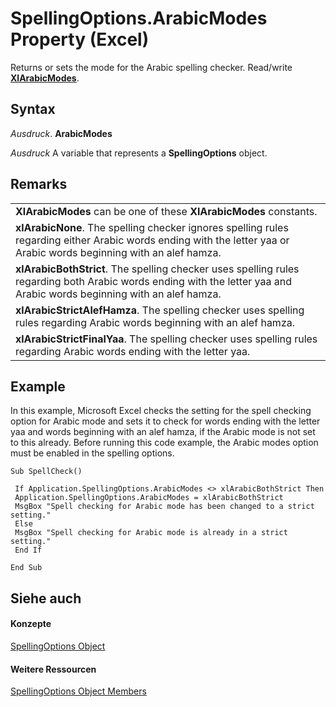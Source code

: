 
# SpellingOptions.ArabicModes Property (Excel)

Returns or sets the mode for the Arabic spelling checker. Read/write  **[XlArabicModes](1d78776a-04c2-9b1d-34d8-36d9b2b47941.md)**.


## Syntax

 _Ausdruck_. **ArabicModes**

 _Ausdruck_ A variable that represents a **SpellingOptions** object.


## Remarks




||
|:-----|
|**XlArabicModes** can be one of these **XlArabicModes** constants.|
|**xlArabicNone**. The spelling checker ignores spelling rules regarding either Arabic words ending with the letter yaa or Arabic words beginning with an alef hamza.|
|**xlArabicBothStrict**. The spelling checker uses spelling rules regarding both Arabic words ending with the letter yaa and Arabic words beginning with an alef hamza.|
|**xlArabicStrictAlefHamza**. The spelling checker uses spelling rules regarding Arabic words beginning with an alef hamza.|
|**xlArabicStrictFinalYaa**. The spelling checker uses spelling rules regarding Arabic words ending with the letter yaa.|

## Example

In this example, Microsoft Excel checks the setting for the spell checking option for Arabic mode and sets it to check for words ending with the letter yaa and words beginning with an alef hamza, if the Arabic mode is not set to this already. Before running this code example, the Arabic modes option must be enabled in the spelling options.


```
Sub SpellCheck() 
 
 If Application.SpellingOptions.ArabicModes <> xlArabicBothStrict Then 
 Application.SpellingOptions.ArabicModes = xlArabicBothStrict 
 MsgBox "Spell checking for Arabic mode has been changed to a strict setting." 
 Else 
 MsgBox "Spell checking for Arabic mode is already in a strict setting." 
 End If 
 
End Sub
```


## Siehe auch


#### Konzepte


[SpellingOptions Object](3ba7d0b4-bebb-0cc9-cb50-066d1c19d876.md)
#### Weitere Ressourcen


[SpellingOptions Object Members](http://msdn.microsoft.com/library/d25612d9-256d-de1b-e89b-0440f37d9caa%28Office.15%29.aspx)